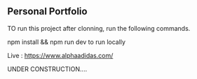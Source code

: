 ## Personal Portfolio


TO run this project after clonning,  run the following commands.

npm install &&
npm run dev to run locally

Live : https://www.alphaadidas.com/

UNDER CONSTRUCTION....


